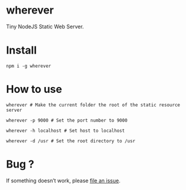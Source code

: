 # wherever

Tiny NodeJS Static Web Server.


# Install

```
npm i -g wherever
```

# How to use

```
wherever # Make the current folder the root of the static resource server

wherever -p 9000 # Set the port number to 9000

wherever -h localhost # Set host to localhost

wherever -d /usr # Set the root directory to /usr
```

# Bug ?

If something doesn’t work, please [file an issue](https://github.com/Coyeah/wherever/issues).
